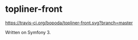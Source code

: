 topliner-front
==============

https://travis-ci.org/bopoda/topliner-front.svg?branch=master

Written on Symfony 3.
